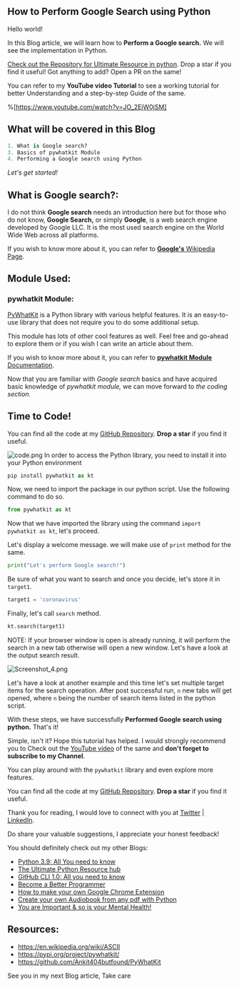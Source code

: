## How to Perform Google Search using Python

Hello world!

In this Blog article, we will learn how to **Perform a Google search.** We will see the implementation in Python.

[Check out the Repository for Ultimate Resource in python](https://github.com/ayushi7rawat/Ultimate-Python-Resource-Hub). Drop a star if you find it useful! Got anything to add? Open a PR on the same!

You can refer to my **YouTube video Tutorial** to see a working tutorial for better Understanding and a step-by-step Guide of the same. 

%[https://www.youtube.com/watch?v=JO_2EjW0jSM]

## What will be covered in this Blog

```python
1. What is Google search?
3. Basics of pywhatkit Module
4. Performing a Google search using Python
```

*Let's get started!*

## What is Google search?:

I do not think **Google search** needs an introduction here but for those who do not know, **Google Search,** or simply **Google**, is a web search engine developed by Google LLC. It is the most used search engine on the World Wide Web across all platforms.

If you wish to know more about it, you can refer to [**Google's** Wikipedia Page](https://en.wikipedia.org/wiki/Google). 

## Module Used:

### pywhatkit Module:

[PyWhatKit](https://pypi.org/project/pywhatkit/) is a Python library with various helpful features. It is an easy-to-use library that does not require you to do some additional setup. 

This module has lots of other cool features as well. Feel free and go-ahead to explore them or if you wish I can write an article about them.

If you wish to know more about it, you can refer to [**pywhatkit Module** Documentation](https://github.com/Ankit404butfound/PyWhatKit). 

Now that you are familiar with *Google search* basics and have acquired basic knowledge of *pywhatkit module,* we can move forward to *the coding section.*

## Time to Code!

You can find all the code at my [GitHub Repository](https://github.com/ayushi7rawat/Youtube-Projects/tree/master/Perform%20Google%20search). **Drop a star** if you find it useful.

![code.png](https://cdn.hashnode.com/res/hashnode/image/upload/v1609988982683/4zBDHb85P.png)
In order to access the Python library, you need to install it into your Python environment

```python
pip install pywhatkit as kt
```

Now, we need to import the package in our python script. Use the following command to do so.

```python
from pywhatkit as kt
```

Now that we have imported the library using the command `import pywhatkit as kt`, let's proceed. 

Let's display a welcome message. we will make use of `print` method for the same.

```python
print("Let's perform Google search!")
```

Be sure of what you want to search and once you decide, let's store it in `target1`.

```python
target1 = 'coronavirus'
```

Finally, let's call `search` method. 

```python
kt.search(target1)
```

NOTE: If your browser window is open is already running, it will perform the search in a new tab otherwise will open a new window. Let's have a look at the output search result.

![Screenshot_4.png](https://cdn.hashnode.com/res/hashnode/image/upload/v1609989009323/hJoDQSfQ-.png)

Let's have a look at another example and this time let's set multiple target items for the search operation. After post successful run, `n` new tabs will get opened, where `n` being the number of search items listed in the python script.

With these steps, we have successfully **Performed Google search using python.** That's it! 

Simple, isn't it? Hope this tutorial has helped. I would strongly recommend you to Check out the [YouTube video](https://www.youtube.com/watch?v=JO_2EjW0jSM) of the same and **don't forget to subscribe to my Channel**.

You can play around with the `pywhatkit` library and even explore more features. 

You can find all the code at my [GitHub Repository](https://github.com/ayushi7rawat/Youtube-Projects/tree/master/Perform%20Google%20search). **Drop a star** if you find it useful.

Thank you for reading, I would love to connect with you at [Twitter](https://twitter.com/ayushi7rawat) | [LinkedIn](https://www.linkedin.com/in/ayushi7rawat/).

Do share your valuable suggestions, I appreciate your honest feedback!

You should definitely check out my other Blogs:

- [Python 3.9: All You need to know](https://ayushirawat.com/python-39-all-you-need-to-know)
- [The Ultimate Python Resource hub](https://ayushirawat.com/the-ultimate-python-resource-hub)
- [GitHub CLI 1.0: All you need to know](https://ayushirawat.com/github-cli-10-all-you-need-to-know)
- [Become a Better Programmer](https://ayushirawat.com/become-a-better-programmer)
- [How to make your own Google Chrome Extension](https://ayushirawat.com/how-to-make-your-own-google-chrome-extension-1)
- [Create your own Audiobook from any pdf with Python](https://ayushirawat.com/create-your-own-audiobook-from-any-pdf-with-python)
- [You are Important & so is your Mental Health!](https://ayushirawat.com/you-are-important-and-so-is-your-mental-health)

## Resources:

- https://en.wikipedia.org/wiki/ASCII
- https://pypi.org/project/pywhatkit/
- https://github.com/Ankit404butfound/PyWhatKit

See you in my next Blog article, Take care